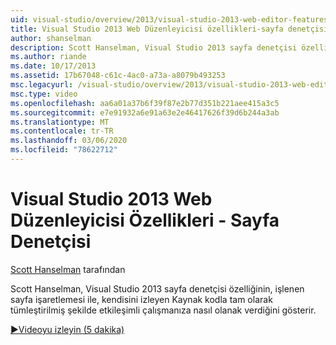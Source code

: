 ```yaml
---
uid: visual-studio/overview/2013/visual-studio-2013-web-editor-features-page-inspector
title: Visual Studio 2013 Web Düzenleyicisi özellikleri-sayfa denetçisi | Microsoft Docs
author: shanselman
description: Scott Hanselman, Visual Studio 2013 sayfa denetçisi özelliğinin, işlenmiş sayfa işaretlemesi, tamamen tümleşik w ile etkileşimli çalışmanıza nasıl olanak verdiğini gösterir.
ms.author: riande
ms.date: 10/17/2013
ms.assetid: 17b67048-c61c-4ac0-a73a-a8079b493253
msc.legacyurl: /visual-studio/overview/2013/visual-studio-2013-web-editor-features-page-inspector
msc.type: video
ms.openlocfilehash: aa6a01a37b6f39f87e2b77d351b221aee415a3c5
ms.sourcegitcommit: e7e91932a6e91a63e2e46417626f39d6b244a3ab
ms.translationtype: MT
ms.contentlocale: tr-TR
ms.lasthandoff: 03/06/2020
ms.locfileid: "78622712"
---
```

# <a name="visual-studio-2013-web-editor-features---page-inspector"></a>Visual Studio 2013 Web Düzenleyicisi Özellikleri - Sayfa Denetçisi

[Scott Hanselman](https://github.com/shanselman) tarafından

Scott Hanselman, Visual Studio 2013 sayfa denetçisi özelliğinin, işlenen sayfa işaretlemesi ile, kendisini izleyen Kaynak kodla tam olarak tümleştirilmiş şekilde etkileşimli çalışmanıza nasıl olanak verdiğini gösterir.

[&#9654;Videoyu izleyin (5 dakika)](https://channel9.msdn.com/Blogs/ASP-NET-Site-Videos/visual-studio-2013-web-editor-features-page-inspector)
